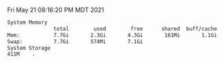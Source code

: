 Fri May 21 08:16:20 PM MDT 2021
```bash
System Memory
               total        used        free      shared  buff/cache   available
Mem:           7.7Gi       2.3Gi       4.3Gi       161Mi       1.1Gi       5.0Gi
Swap:          7.7Gi       574Mi       7.1Gi
System Storage
411M	.
```
```bash
